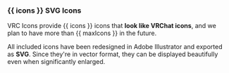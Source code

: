 <!-- markdownlint-disable MD033 MD041 -->

### {{ icons }} <abbr translate="no">SVG</abbr> Icons

<span translate="no">VRC Icons</span> provide {{ icons }} icons that
**look like VRChat icons**, and we plan to have more than {{ maxIcons }}
in the future.

All included icons have been redesigned in
<span translate="no">Adobe Illustrator</span> and exported as
**<abbr translate="no">SVG</abbr>**.
Since they're in vector format, they can be displayed beautifully even when
significantly enlarged.
